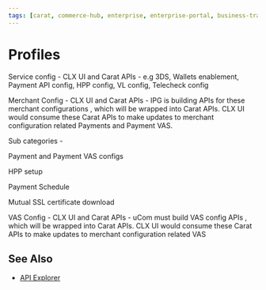 ```yaml
---
tags: [carat, commerce-hub, enterprise, enterprise-portal, business-track, virtual-terminal, reporting, settings]
---
```



# Profiles



Service config - CLX UI and Carat APIs - e.g 3DS, Wallets enablement, Payment API config, HPP config, VL config, Telecheck config

Merchant Config - CLX UI and Carat APIs - IPG is building APIs for these merchant configurations , which will be wrapped into Carat APIs. CLX UI would consume these Carat APIs to make updates to merchant configuration related Payments and Payment VAS.

Sub categories -

Payment and Payment VAS configs

HPP setup

Payment Schedule

Mutual SSL certificate download

VAS Config - CLX UI and Carat APIs - uCom must build VAS config APIs , which will be wrapped into Carat APIs. CLX UI would consume these Carat APIs to make updates to merchant configuration related VAS


## See Also

- [API Explorer](../api/?type=post&path=/payments/v1/charges)